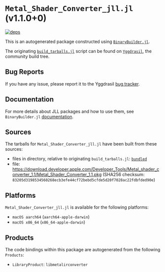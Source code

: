 # `Metal_Shader_Converter_jll.jl` (v1.1.0+0)

[![deps](https://juliahub.com/docs/Metal_Shader_Converter_jll/deps.svg)](https://juliahub.com/ui/Packages/General/Metal_Shader_Converter_jll/)

This is an autogenerated package constructed using [`BinaryBuilder.jl`](https://github.com/JuliaPackaging/BinaryBuilder.jl).

The originating [`build_tarballs.jl`](https://github.com/JuliaPackaging/Yggdrasil/blob/abc23a8575170d3dd3cb619af6e806e74791adc3/M/Metal_Shader_Converter/build_tarballs.jl) script can be found on [`Yggdrasil`](https://github.com/JuliaPackaging/Yggdrasil/), the community build tree.

## Bug Reports

If you have any issue, please report it to the Yggdrasil [bug tracker](https://github.com/JuliaPackaging/Yggdrasil/issues).

## Documentation

For more details about JLL packages and how to use them, see `BinaryBuilder.jl` [documentation](https://docs.binarybuilder.org/stable/jll/).

## Sources

The tarballs for `Metal_Shader_Converter_jll.jl` have been built from these sources:

* files in directory, relative to originating `build_tarballs.jl`: [`bundled`](https://github.com/JuliaPackaging/Yggdrasil/tree/abc23a8575170d3dd3cb619af6e806e74791adc3/M/Metal_Shader_Converter/bundled)
* file: https://download.developer.apple.com/Developer_Tools/Metal_shader_converter_1.1/Metal_Shader_Converter_1.1.pkg (SHA256 checksum: `83205d3198534560268ecb3efe44cf72bebd5cfde5d20f7028ac22fdbfded90e`)

## Platforms

`Metal_Shader_Converter_jll.jl` is available for the following platforms:

* `macOS aarch64` (`aarch64-apple-darwin`)
* `macOS x86_64` (`x86_64-apple-darwin`)

## Products

The code bindings within this package are autogenerated from the following `Products`:

* `LibraryProduct`: `libmetalirconverter`
